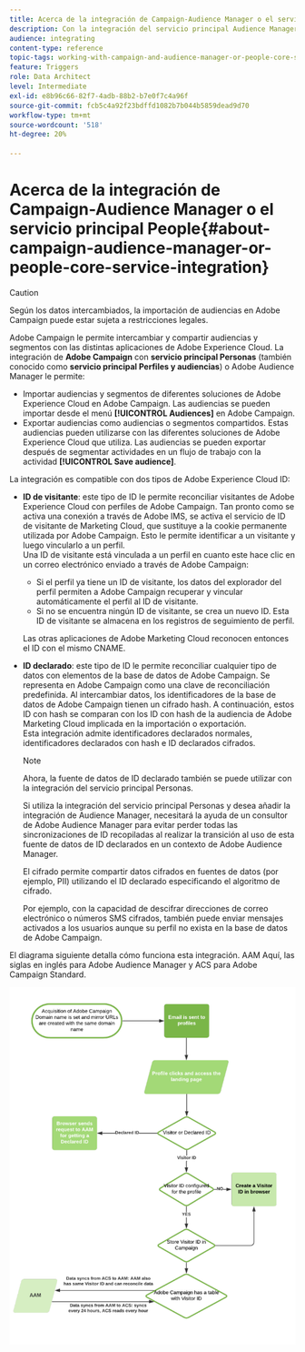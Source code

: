 ```yaml
---
title: Acerca de la integración de Campaign-Audience Manager o el servicio principal People
description: Con la integración del servicio principal Audience Manager / Personas, puede compartir audiencias o segmentos dentro de las diferentes soluciones de Adobe Experience Cloud.
audience: integrating
content-type: reference
topic-tags: working-with-campaign-and-audience-manager-or-people-core-service
feature: Triggers
role: Data Architect
level: Intermediate
exl-id: e8b96c66-82f7-4adb-88b2-b7e0f7c4a96f
source-git-commit: fcb5c4a92f23bdffd1082b7b044b5859dead9d70
workflow-type: tm+mt
source-wordcount: '518'
ht-degree: 20%

---
```


# Acerca de la integración de Campaign-Audience Manager o el servicio principal People{#about-campaign-audience-manager-or-people-core-service-integration}

>[!CAUTION]
>
>Según los datos intercambiados, la importación de audiencias en Adobe Campaign puede estar sujeta a restricciones legales.

Adobe Campaign le permite intercambiar y compartir audiencias y segmentos con las distintas aplicaciones de Adobe Experience Cloud. La integración de **Adobe Campaign** con **servicio principal Personas** (también conocido como **servicio principal Perfiles y audiencias**) o Adobe Audience Manager le permite:

* Importar audiencias y segmentos de diferentes soluciones de Adobe Experience Cloud en Adobe Campaign. Las audiencias se pueden importar desde el menú **[!UICONTROL Audiences]** en Adobe Campaign.
* Exportar audiencias como audiencias o segmentos compartidos. Estas audiencias pueden utilizarse con las diferentes soluciones de Adobe Experience Cloud que utiliza. Las audiencias se pueden exportar después de segmentar actividades en un flujo de trabajo con la actividad **[!UICONTROL Save audience]**.

La integración es compatible con dos tipos de Adobe Experience Cloud ID:

* **ID de visitante**: este tipo de ID le permite reconciliar visitantes de Adobe Experience Cloud con perfiles de Adobe Campaign. Tan pronto como se activa una conexión a través de Adobe IMS, se activa el servicio de ID de visitante de Marketing Cloud, que sustituye a la cookie permanente utilizada por Adobe Campaign. Esto le permite identificar a un visitante y luego vincularlo a un perfil.
  <br>Una ID de visitante está vinculada a un perfil en cuanto este hace clic en un correo electrónico enviado a través de Adobe Campaign:
   * Si el perfil ya tiene un ID de visitante, los datos del explorador del perfil permiten a Adobe Campaign recuperar y vincular automáticamente el perfil al ID de visitante.
   * Si no se encuentra ningún ID de visitante, se crea un nuevo ID. Esta ID de visitante se almacena en los registros de seguimiento de perfil.

  Las otras aplicaciones de Adobe Marketing Cloud reconocen entonces el ID con el mismo CNAME.

* **ID declarado**: este tipo de ID le permite reconciliar cualquier tipo de datos con elementos de la base de datos de Adobe Campaign. Se representa en Adobe Campaign como una clave de reconciliación predefinida. Al intercambiar datos, los identificadores de la base de datos de Adobe Campaign tienen un cifrado hash. A continuación, estos ID con hash se comparan con los ID con hash de la audiencia de Adobe Marketing Cloud implicada en la importación o exportación.
  <br>Esta integración admite identificadores declarados normales, identificadores declarados con hash e ID declarados cifrados.

  >[!NOTE]
  >
  >Ahora, la fuente de datos de ID declarado también se puede utilizar con la integración del servicio principal Personas.
  >
  >Si utiliza la integración del servicio principal Personas y desea añadir la integración de Audience Manager, necesitará la ayuda de un consultor de Adobe Audience Manager para evitar perder todas las sincronizaciones de ID recopiladas al realizar la transición al uso de esta fuente de datos de ID declarados en un contexto de Adobe Audience Manager.


  El cifrado permite compartir datos cifrados en fuentes de datos (por ejemplo, PII) utilizando el ID declarado especificando el algoritmo de cifrado.

  Por ejemplo, con la capacidad de descifrar direcciones de correo electrónico o números SMS cifrados, también puede enviar mensajes activados a los usuarios aunque su perfil no exista en la base de datos de Adobe Campaign.

El diagrama siguiente detalla cómo funciona esta integración. AAM Aquí, las siglas en inglés para Adobe Audience Manager y ACS para Adobe Campaign Standard.

![](assets/aam_diagram.png)
